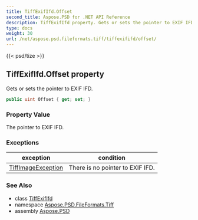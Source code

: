 ```yaml
---
title: TiffExifIfd.Offset
second_title: Aspose.PSD for .NET API Reference
description: TiffExifIfd property. Gets or sets the pointer to EXIF IFD
type: docs
weight: 30
url: /net/aspose.psd.fileformats.tiff/tiffexififd/offset/
---
```

{{< psd/tize >}}
## TiffExifIfd.Offset property

Gets or sets the pointer to EXIF IFD.

```csharp
public uint Offset { get; set; }
```

### Property Value

The pointer to EXIF IFD.

### Exceptions

| exception | condition |
| --- | --- |
| [TiffImageException](../../../aspose.psd.coreexceptions.imageformats/tiffimageexception/) | There is no pointer to EXIF IFD. |

### See Also

* class [TiffExifIfd](../)
* namespace [Aspose.PSD.FileFormats.Tiff](../../tiffexififd/)
* assembly [Aspose.PSD](../../../)


